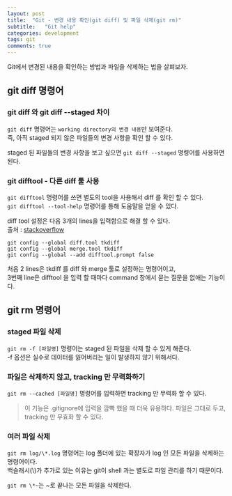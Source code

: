 ```yaml
---
layout: post
title:  "Git - 변경 내용 확인(git diff) 및 파일 삭제(git rm)"
subtitle:   "Git help"
categories: development
tags: git
comments: true
---
```


Git에서 변경된 내용을 확인하는 방법과 파일을 삭제하는 법을 살펴보자.

## git diff 명령어

### git diff 와 git diff --staged 차이

`git diff` 명령어는 `working directory의 변경 내용`만 보여준다.  
즉, 아직 staged 되지 않은 파일들의 변경 사항을 확인 할 수 있다.

staged 된 파일들의 변경 사항을 보고 싶으면 `git diff --staged` 명령어를 사용하면 된다.

### git difftool - 다른 diff 툴 사용
`git difftool` 명령어를 쓰면 별도의 tool을 사용해서 diff 를 확인 할 수 있다.  
`git difftool --tool-help` 명령어를 통해 도움말을 얻을 수 있다.
 
diff tool 설정은 다음 3개의 lines을 입력함으로 해결 할 수 있다.  
출처 : [stackoverflow](https://stackoverflow.com/questions/6412516/configuring-diff-tool-with-gitconfig)
```
git config --global diff.tool tkdiff
git config --global merge.tool tkdiff
git config --global --add difftool.prompt false
```

처음 2 lines은 tkdiff 를 diff 와 merge 툴로 설정하는 명령어이고,  
3번째 line은 difftool 을 입력 할 때마다 command 창에서 묻는 질문을 없애는 기능이다.


## git rm 명령어

### staged 파일 삭제
`git rm -f [파일명]` 명령어는 staged 된 파일을 삭제 할 수 있게 해준다.  
-f 옵션은 실수로 데이터를 잃어버리는 일이 발생하지 않기 위해서다.

### 파일은 삭제하지 않고, tracking 만 무력화하기
`git rm --cached [파일명]` 명령어를 입력하면 tracking 만 무력화 할 수 있다.
> 이 기능은 .gitignore에 입력을 깜빡 했을 때 더욱 유용하다.
> 파일은 그대로 두고, tracking 만 무효화 할 수 있다.

### 여러 파일 삭제
`git rm log/\*.log` 명령어는 log 폴더에 있는 확장자가 log 인 모든 파일을 삭제하는 명령어이다.  
백슬래시(\\)가 추가로 있는 이유는 git이 shell 과는 별도로 파일 관리를 하기 때문이다.

`git rm \*~`는 ~로 끝나는 모든 파일을 삭제한다.
